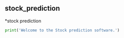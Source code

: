 ## stock_prediction
*stock prediction
```python
print('Welcome to the Stock prediction software.')

```
